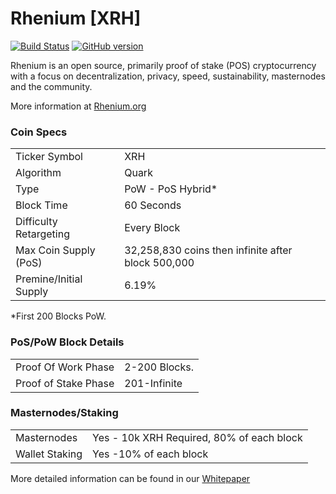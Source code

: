 Rhenium [XRH]
=====================================

[![Build Status](https://travis-ci.org/Rhenium-Project/Rhenium.svg?branch=master)](https://travis-ci.org/Rhenium-Project/Rhenium) [![GitHub version](https://badge.fury.io/gh/Rhenium-Project%2FRhenium.svg)](https://badge.fury.io/gh/Rhenium-Project%2FRhenium)

Rhenium is an open source, primarily proof of stake (POS) cryptocurrency with a focus on decentralization, privacy, speed, sustainability, masternodes and the community.

More information at [Rhenium.org](http://www.Rhenium.org)

### Coin Specs
<table>
<tr><td>Ticker Symbol</td><td>XRH</td></tr>
<tr><td>Algorithm</td><td>Quark</td></tr>
<tr><td>Type</td><td>PoW - PoS Hybrid*</td></tr>
<tr><td>Block Time</td><td>60 Seconds</td></tr>
<tr><td>Difficulty Retargeting</td><td>Every Block</td></tr>
<tr><td>Max Coin Supply (PoS)</td><td>32,258,830 coins then infinite  after block 500,000</td></tr>
<tr><td>Premine/Initial Supply</td><td>6.19%</td></tr>
</table>

*First 200 Blocks PoW.

### PoS/PoW Block Details
<table>
<tr><td>Proof Of Work Phase</td><td>2-200 Blocks.</td></tr>
<tr><td>Proof of Stake Phase</td><td>201-Infinite</td></tr>
</table>

### Masternodes/Staking
<table>
<tr><td>Masternodes</td><td>Yes - 10k XRH Required, 80% of each block</td></tr>
<tr><td>Wallet Staking</td><td>Yes -10% of each block</td></tr>
</table>

More detailed information can be found in our [Whitepaper](http://rhenium.org/Rheniumwhitepaper.pdf)
